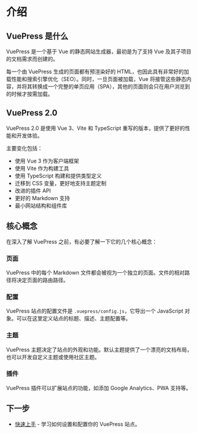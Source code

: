 # 介绍

## VuePress 是什么

VuePress 是一个基于 Vue 的静态网站生成器，最初是为了支持 Vue 及其子项目的文档需求而创建的。

每一个由 VuePress 生成的页面都有预渲染好的 HTML，也因此具有非常好的加载性能和搜索引擎优化（SEO）。同时，一旦页面被加载，Vue 将接管这些静态内容，并将其转换成一个完整的单页应用（SPA），其他的页面则会只在用户浏览到的时候才按需加载。

## VuePress 2.0

VuePress 2.0 是使用 Vue 3、Vite 和 TypeScript 重写的版本，提供了更好的性能和开发体验。

主要变化包括：

- 使用 Vue 3 作为客户端框架
- 使用 Vite 作为构建工具
- 使用 TypeScript 构建和提供类型定义
- 迁移到 CSS 变量，更好地支持主题定制
- 改进的插件 API
- 更好的 Markdown 支持
- 最小网站结构和组件库

## 核心概念

在深入了解 VuePress 之前，有必要了解一下它的几个核心概念：

### 页面

VuePress 中的每个 Markdown 文件都会被视为一个独立的页面。文件的相对路径将决定页面的路由路径。

### 配置

VuePress 站点的配置文件是 `.vuepress/config.js`，它导出一个 JavaScript 对象。可以在这里定义站点的标题、描述、主题配置等。

### 主题

VuePress 主题决定了站点的外观和功能。默认主题提供了一个漂亮的文档布局，也可以开发自定义主题或使用社区主题。

### 插件

VuePress 插件可以扩展站点的功能，如添加 Google Analytics、PWA 支持等。

## 下一步

- [快速上手](./getting-started.md) - 学习如何设置和配置你的 VuePress 站点。 
